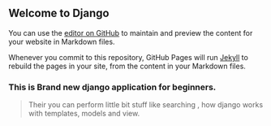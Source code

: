 ## Welcome to Django

You can use the [editor on GitHub](https://github.com/saumil001/posts_app/edit/master/README.md) to maintain and preview the content for your website in Markdown files.

Whenever you commit to this repository, GitHub Pages will run [Jekyll](https://jekyllrb.com/) to rebuild the pages in your site, from the content in your Markdown files.


### This is Brand new django application for beginners.

> Their you can perform little bit stuff like searching , how django works with templates, models and view.